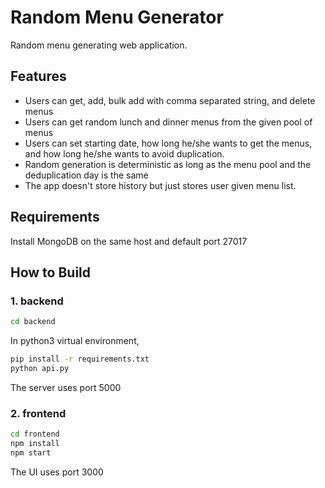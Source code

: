 # Random Menu Generator

Random menu generating web application.

Features
--------
* Users can get, add, bulk add with comma separated string, and delete menus
* Users can get random lunch and dinner menus from the given pool of menus
* Users can set starting date, how long he/she wants to get the menus, and how long he/she wants to avoid duplication.
* Random generation is deterministic as long as the menu pool and the deduplication day is the same
* The app doesn't store history but just stores user given menu list.

Requirements
------------
Install MongoDB on the same host and default port 27017


How to Build
------------
### 1. backend ###
```sh
cd backend
```
In python3 virtual environment,
```sh
pip install -r requirements.txt
python api.py
```
The server uses port 5000

### 2. frontend ###
```sh
cd frontend
npm install
npm start
```
The UI uses port 3000
